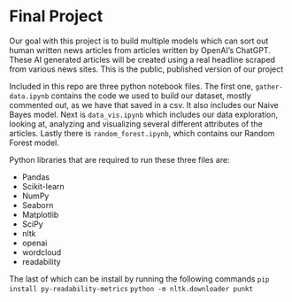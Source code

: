 # Final Project
Our goal with this project is to build multiple models which can sort out human
written news articles from articles written by OpenAI’s ChatGPT. These AI generated
articles will be created using a real headline scraped from various news sites. This is the public, published version of our project

Included in this repo are three python notebook files. The first one, `gather-data.ipynb` contains the code we used to build our dataset, mostly commented out, as we have that saved in a csv. It also includes our Naive Bayes model. Next is `data_vis.ipynb` which includes our data exploration, looking at, analyzing and visualizing several different attributes of the articles. Lastly there is `random_forest.ipynb`, which contains our Random Forest model.

Python libraries that are required to run these three files are:
*   Pandas
*   Scikit-learn
*   NumPy
*   Seaborn
*   Matplotlib
*   SciPy
*   nltk
*   openai
*   wordcloud
*   readability

The last of which can be install by running the following commands
`pip install py-readability-metrics`
`python -m nltk.downloader punkt`




